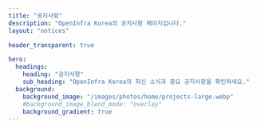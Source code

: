 ```yaml
---
title: "공지사항"
description: "OpenInfra Korea의 공지사항 페이지입니다."
layout: "notices"

header_transparent: true

hero:
  headings:
    heading: "공지사항"
    sub_heading: "OpenInfra Korea의 최신 소식과 중요 공지사항을 확인하세요."
  background:
    background_image: "/images/photos/home/projects-large.webp"
    #background_image_blend_mode: "overlay"
    background_gradient: true
---
```

